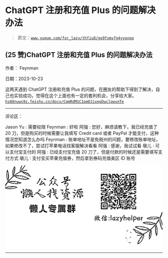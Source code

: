 # ChatGPT 注册和充值 Plus 的问题解决办法

> 原文：[`www.yuque.com/for_lazy/thfiu8/go9fvmvfg4yyoxpq`](https://www.yuque.com/for_lazy/thfiu8/go9fvmvfg4yyoxpq)

## (25 赞)ChatGPT 注册和充值 Plus 的问题解决办法

作者： Feynman

日期：2023-10-23

这两天遇到 ChatGPT 注册和充值 Plus 的问题，在圈友的帮助下得到了解决，自己也实验成功，觉得在这个上面也有一定的套利机会，分享给大家。
[`hs88nuws9z.feishu.cn/docx/CqmRdM1C1omOJixepDwclpwunTe`](https://hs88nuws9z.feishu.cn/docx/CqmRdM1C1omOJixepDwclpwunTe)

* * *

评论区：

Jason Yu : 需要权限
Feynman : 好啦
阿强 : 您好，麻烦请教下，我已经充值了 20 刀，但是购买的时候需要让我填写 Credit card 或者 PayPal 才能支付，这种情况您知道怎么办吗
Feynman : 账单地址不是免税州的问题，要修改账单地址，如果修改不了，尝试打苹果电话找客服解决看看
阿强 : 感谢，我试试看
墩儿 : 可以支付宝支付的
阿强 : 已经支付宝充值 20 刀了，但是付款的时候还是需要填写支付方式
墩儿 : 支付宝买苹果充值券，然后拿到券码充值美区 ID 账号

![](img/1c37d505930596d12a88ab23e11aa07a.png)

* * *